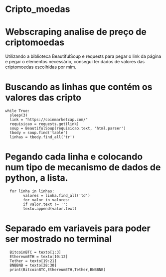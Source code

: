 # Cripto_moedas
# Webscraping analise  de preço  de criptomoedas
Utilizando a biblioteca BeautifulSoup e requests para pegar o link da página e pegar o elementos necessário, consegui ter dados de valores das criptomoedas escolhidas por mim.

# Buscando as linhas que contém os valores das cripto
    while True:
      sleep(3)
      link = "https://coinmarketcap.com/"
      requisicao = requests.get(link)
      soup = BeautifulSoup(requisicao.text, 'html.parser')
      tbody = soup.find('table')
      linhas = tbody.find_all('tr')
      

    
# Pegando cada linha e colocando num tipo de mecanismo de dados de python, a lista.
      for linha in linhas:
            valores = linha.find_all('td')
            for valor in valores:
            if valor.text != '':
            texto.append(valor.text)

# Separado em variaveis para poder ser mostrado no terminal
      BitcoinBTC = texto[1:3]
      EthereumETH = texto[10:12]
      Tether = texto[19:21]
      BNBBNB = texto[28:30]
      print(BitcoinBTC,EthereumETH,Tether,BNBBNB)
